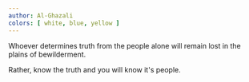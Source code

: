 ```yaml
---
author: Al-Ghazali
colors: [ white, blue, yellow ]
---
```

Whoever determines truth from the people alone
will remain lost in the plains of bewilderment.

Rather, know the truth and you will know it's people.
